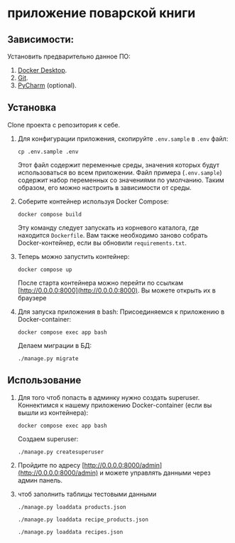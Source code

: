 # приложение поварской книги

## Зависимости:

Установить предварительно данное ПО:

1. [Docker Desktop](https://www.docker.com).
2. [Git](https://github.com/git-guides/install-git).
3. [PyCharm](https://www.jetbrains.com/ru-ru/pycharm/download) (optional).

## Установка

Clone проекта с репозитория к себе.

1. Для конфигурации приложения, скопируйте `.env.sample` в `.env` файл:
    ```shell
    cp .env.sample .env
    ```
   
    Этот файл содержит переменные среды, значения которых будут использоваться во всем приложении. Файл примера (`.env.sample`) содержит набор переменных со значениями по умолчанию. Таким образом, его можно настроить в зависимости от среды.


2. Соберите контейнер используя Docker Compose:
    ```shell
    docker compose build
    ```
    Эту команду следует запускать из корневого каталога, где находится `Dockerfile`.
    Вам также необходимо заново собрать Docker-контейнер, если вы обновили `requirements.txt`.
   
3. Теперь можно запустить контейнер:
    ```shell
    docker compose up
    ```
   После старта контейнера можно перейти по ссылкам [http://0.0.0.0:8000](http://0.0.0.0:8000). Вы можете открыть их в браузере

4. Для запуска приложения в bash:
    Присоединяемся к приложению в Docker-container:
    ```shell
    docker compose exec app bash
    ```
   Делаем миграции в БД:
    ```shell
    ./manage.py migrate
    ```

## Использование

1. Для того чтоб попасть в админку нужно создать superuser.
    Коннектимся к нашему приложению Docker-container (если вы вышли из контейнера):
    ```shell
    docker compose exec app bash
    ```
   Создаем superuser:
    ```shell
    ./manage.py createsuperuser
    ```
2. Пройдите по адресу [http://0.0.0.0:8000/admin](http://0.0.0.0:8000/admin) и можете управлять данными через админ панель.

3. чтоб заполнить таблицы тестовыми данными
	```shell
    ./manage.py loaddata products.json
    ```
	```shell
    ./manage.py loaddata recipe_products.json
    ```
	```shell
    ./manage.py loaddata recipes.json
    ```